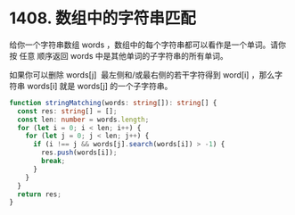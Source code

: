 # 1408. 数组中的字符串匹配

给你一个字符串数组 words ，数组中的每个字符串都可以看作是一个单词。请你按 任意 顺序返回 words 中是其他单词的子字符串的所有单词。

如果你可以删除 words[j]  最左侧和/或最右侧的若干字符得到 word[i] ，那么字符串 words[i] 就是 words[j] 的一个子字符串。

```ts
function stringMatching(words: string[]): string[] {
  const res: string[] = [];
  const len: number = words.length;
  for (let i = 0; i < len; i++) {
    for (let j = 0; j < len; j++) {
      if (i !== j && words[j].search(words[i]) > -1) {
        res.push(words[i]);
        break;
      }
    }
  }
  return res;
}
```
